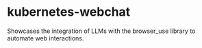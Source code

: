 # kubernetes-webchat
Showcases the integration of LLMs with the browser_use library to automate web interactions.

